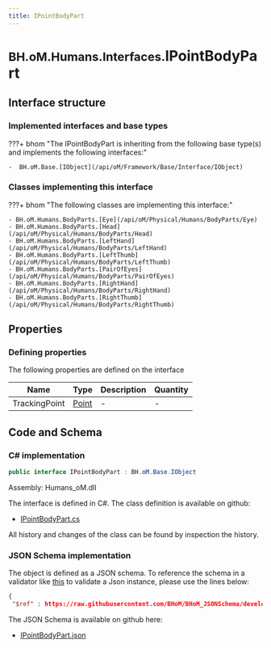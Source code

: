 ```yaml
---
title: IPointBodyPart
---
```


# <small>BH.oM.Humans.Interfaces.</small>**IPointBodyPart**



## Interface structure

### Implemented interfaces and base types

???+ bhom "The IPointBodyPart is inheriting from the following base type(s) and implements the following interfaces:"

    -  BH.oM.Base.[IObject](/api/oM/Framework/Base/Interface/IObject)


### Classes implementing this interface

???+ bhom "The following classes are implementing this interface:"

    - BH.oM.Humans.BodyParts.[Eye](/api/oM/Physical/Humans/BodyParts/Eye)
    - BH.oM.Humans.BodyParts.[Head](/api/oM/Physical/Humans/BodyParts/Head)
    - BH.oM.Humans.BodyParts.[LeftHand](/api/oM/Physical/Humans/BodyParts/LeftHand)
    - BH.oM.Humans.BodyParts.[LeftThumb](/api/oM/Physical/Humans/BodyParts/LeftThumb)
    - BH.oM.Humans.BodyParts.[PairOfEyes](/api/oM/Physical/Humans/BodyParts/PairOfEyes)
    - BH.oM.Humans.BodyParts.[RightHand](/api/oM/Physical/Humans/BodyParts/RightHand)
    - BH.oM.Humans.BodyParts.[RightThumb](/api/oM/Physical/Humans/BodyParts/RightThumb)


## Properties



### Defining properties

The following properties are defined on the interface

| Name             | Type             | Description      | Quantity         |
|------------------|------------------|------------------|------------------|
| TrackingPoint | [Point](/api/oM/Dimensional/Geometry/Vector/Point) | - | - |


## Code and Schema

### C# implementation

``` C# title="C#"
public interface IPointBodyPart : BH.oM.Base.IObject
```

Assembly: Humans_oM.dll

The interface is defined in C#. The class definition is available on github:

- [IPointBodyPart.cs](https://github.com/BHoM/BHoM/blob/develop/Humans_oM/Interfaces\IPointBodyPart.cs)

All history and changes of the class can be found by inspection the history.
### JSON Schema implementation

The object is defined as a JSON schema. To reference the schema in a validator like [this](https://www.jsonschemavalidator.net/) to validate a Json instance, please use the lines below:

``` json title="JSON Schema"
{
 "$ref" : https://raw.githubusercontent.com/BHoM/BHoM_JSONSchema/develop/Humans_oM/Interfaces/IPointBodyPart.json}
```

The JSON Schema is available on github here:

- [IPointBodyPart.json](https://github.com/BHoM/BHoM_JSONSchema/blob/develop/Humans_oM/Interfaces/IPointBodyPart.json)
